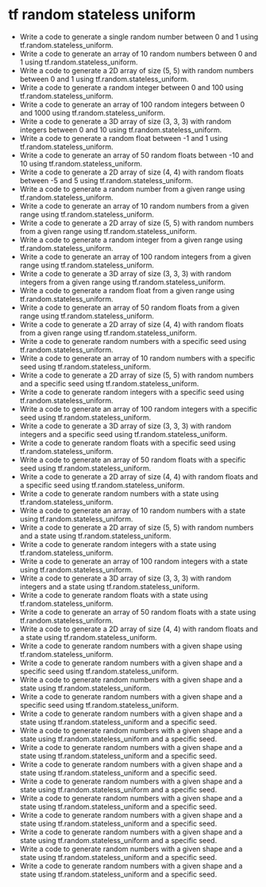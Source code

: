 # tf random stateless uniform

- Write a code to generate a single random number between 0 and 1 using tf.random.stateless_uniform.
- Write a code to generate an array of 10 random numbers between 0 and 1 using tf.random.stateless_uniform.
- Write a code to generate a 2D array of size (5, 5) with random numbers between 0 and 1 using tf.random.stateless_uniform.
- Write a code to generate a random integer between 0 and 100 using tf.random.stateless_uniform.
- Write a code to generate an array of 100 random integers between 0 and 1000 using tf.random.stateless_uniform.
- Write a code to generate a 3D array of size (3, 3, 3) with random integers between 0 and 10 using tf.random.stateless_uniform.
- Write a code to generate a random float between -1 and 1 using tf.random.stateless_uniform.
- Write a code to generate an array of 50 random floats between -10 and 10 using tf.random.stateless_uniform.
- Write a code to generate a 2D array of size (4, 4) with random floats between -5 and 5 using tf.random.stateless_uniform.
- Write a code to generate a random number from a given range using tf.random.stateless_uniform.
- Write a code to generate an array of 10 random numbers from a given range using tf.random.stateless_uniform.
- Write a code to generate a 2D array of size (5, 5) with random numbers from a given range using tf.random.stateless_uniform.
- Write a code to generate a random integer from a given range using tf.random.stateless_uniform.
- Write a code to generate an array of 100 random integers from a given range using tf.random.stateless_uniform.
- Write a code to generate a 3D array of size (3, 3, 3) with random integers from a given range using tf.random.stateless_uniform.
- Write a code to generate a random float from a given range using tf.random.stateless_uniform.
- Write a code to generate an array of 50 random floats from a given range using tf.random.stateless_uniform.
- Write a code to generate a 2D array of size (4, 4) with random floats from a given range using tf.random.stateless_uniform.
- Write a code to generate random numbers with a specific seed using tf.random.stateless_uniform.
- Write a code to generate an array of 10 random numbers with a specific seed using tf.random.stateless_uniform.
- Write a code to generate a 2D array of size (5, 5) with random numbers and a specific seed using tf.random.stateless_uniform.
- Write a code to generate random integers with a specific seed using tf.random.stateless_uniform.
- Write a code to generate an array of 100 random integers with a specific seed using tf.random.stateless_uniform.
- Write a code to generate a 3D array of size (3, 3, 3) with random integers and a specific seed using tf.random.stateless_uniform.
- Write a code to generate random floats with a specific seed using tf.random.stateless_uniform.
- Write a code to generate an array of 50 random floats with a specific seed using tf.random.stateless_uniform.
- Write a code to generate a 2D array of size (4, 4) with random floats and a specific seed using tf.random.stateless_uniform.
- Write a code to generate random numbers with a state using tf.random.stateless_uniform.
- Write a code to generate an array of 10 random numbers with a state using tf.random.stateless_uniform.
- Write a code to generate a 2D array of size (5, 5) with random numbers and a state using tf.random.stateless_uniform.
- Write a code to generate random integers with a state using tf.random.stateless_uniform.
- Write a code to generate an array of 100 random integers with a state using tf.random.stateless_uniform.
- Write a code to generate a 3D array of size (3, 3, 3) with random integers and a state using tf.random.stateless_uniform.
- Write a code to generate random floats with a state using tf.random.stateless_uniform.
- Write a code to generate an array of 50 random floats with a state using tf.random.stateless_uniform.
- Write a code to generate a 2D array of size (4, 4) with random floats and a state using tf.random.stateless_uniform.
- Write a code to generate random numbers with a given shape using tf.random.stateless_uniform.
- Write a code to generate random numbers with a given shape and a specific seed using tf.random.stateless_uniform.
- Write a code to generate random numbers with a given shape and a state using tf.random.stateless_uniform.
- Write a code to generate random numbers with a given shape and a specific seed using tf.random.stateless_uniform.
- Write a code to generate random numbers with a given shape and a state using tf.random.stateless_uniform and a specific seed.
- Write a code to generate random numbers with a given shape and a state using tf.random.stateless_uniform and a specific seed.
- Write a code to generate random numbers with a given shape and a state using tf.random.stateless_uniform and a specific seed.
- Write a code to generate random numbers with a given shape and a state using tf.random.stateless_uniform and a specific seed.
- Write a code to generate random numbers with a given shape and a state using tf.random.stateless_uniform and a specific seed.
- Write a code to generate random numbers with a given shape and a state using tf.random.stateless_uniform and a specific seed.
- Write a code to generate random numbers with a given shape and a state using tf.random.stateless_uniform and a specific seed.
- Write a code to generate random numbers with a given shape and a state using tf.random.stateless_uniform and a specific seed.
- Write a code to generate random numbers with a given shape and a state using tf.random.stateless_uniform and a specific seed.
- Write a code to generate random numbers with a given shape and a state using tf.random.stateless_uniform and a specific seed.